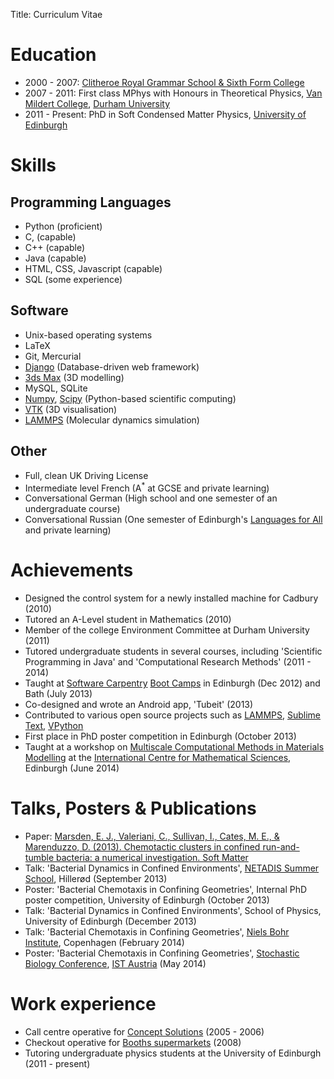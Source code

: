 Title: Curriculum Vitae

# Education

- 2000 - 2007: [Clitheroe Royal Grammar School & Sixth Form College](http://www.crgs.org.uk)
- 2007 - 2011: First class MPhys with Honours in Theoretical Physics, [Van Mildert College](http://www.dur.ac.uk/van-mildert.college), [Durham University](http://www.dur.ac.uk)
- 2011 - Present: PhD in Soft Condensed Matter Physics, [University of Edinburgh](http://www.ed.ac.uk/home)

# Skills

## Programming Languages

- Python (proficient)
- C, (capable)
- C++ (capable)
- Java (capable)
- HTML, CSS, Javascript (capable)
- SQL (some experience)

## Software

- Unix-based operating systems
- LaTeX
- Git, Mercurial
- [Django](http://www.djangoproject.com) (Database-driven web framework)
- [3ds Max](http://www.autodesk.co.uk/products/autodesk-3ds-max) (3D modelling)
- MySQL, SQLite
- [Numpy](http://www.numpy.org), [Scipy](http://www.scipy.org) (Python-based scientific computing)
- [VTK](http://www.vtk.org) (3D visualisation)
- [LAMMPS](http://lammps.sandia.gov) (Molecular dynamics simulation)

## Other

- Full, clean UK Driving License
- Intermediate level French (A<sup>*</sup> at GCSE and private learning)
- Conversational German (High school and one semester of an undergraduate course)
- Conversational Russian (One semester of Edinburgh's [Languages for All](http://www.ed.ac.uk/studying/short-courses/languages/for-all) and private learning)

# Achievements

- Designed the control system for a newly installed machine for Cadbury (2010)
- Tutored an A-Level student in Mathematics (2010)
- Member of the college Environment Committee at Durham University (2011)
- Tutored undergraduate students in several courses, including 'Scientific Programming in Java' and 'Computational Research Methods' (2011 - 2014)
- Taught at [Software Carpentry](http://software-carpentry.org) [Boot Camps](http://software-carpentry.org/bootcamps) in Edinburgh (Dec 2012) and Bath (July 2013)
- Co-designed and wrote an Android app, 'Tubeit' (2013)
- Contributed to various open source projects such as [LAMMPS](http://lammps.sandia.gov), [Sublime Text](https://github.com/eddiejessup/Transcrypt), [VPython](http://vpython.org/)
- First place in PhD poster competition in Edinburgh (October 2013)
- Taught at a workshop on [Multiscale Computational Methods in Materials Modelling](http://kac.maths.ed.ac.uk/~nais/MCM3) at the [International Centre for Mathematical Sciences](http://www.icms.org.uk/), Edinburgh (June 2014)

# Talks, Posters & Publications

- Paper: [Marsden, E. J., Valeriani, C., Sullivan, I., Cates, M. E., & Marenduzzo, D. (2013). Chemotactic clusters in confined run-and-tumble bacteria: a numerical investigation. Soft Matter](http://dx.doi.org/10.1039/c3sm52358f)
- Talk: 'Bacterial Dynamics in Confined Environments', [NETADIS Summer School](http://www.netadis.eu), Hillerød (September 2013)
- Poster: 'Bacterial Chemotaxis in Confining Geometries', Internal PhD poster competition, University of Edinburgh (October 2013)
- Talk: 'Bacterial Dynamics in Confined Environments', School of Physics, University of Edinburgh (December 2013)
- Talk: 'Bacterial Chemotaxis in Confining Geometries', [Niels Bohr Institute](http://www.nbi.ku.dk/english), Copenhagen (February 2014)
- Poster: 'Bacterial Chemotaxis in Confining Geometries', [Stochastic Biology Conference](http://ist.ac.at/stochastic-biology), [IST Austria](http://ist.ac.at) (May 2014)

# Work experience

- Call centre operative for [Concept Solutions](http://www.conceptpropertyclaims.co.uk) (2005 - 2006)
- Checkout operative for [Booths supermarkets](http://www.booths.co.uk) (2008)
- Tutoring undergraduate physics students at the University of Edinburgh (2011 - present)
